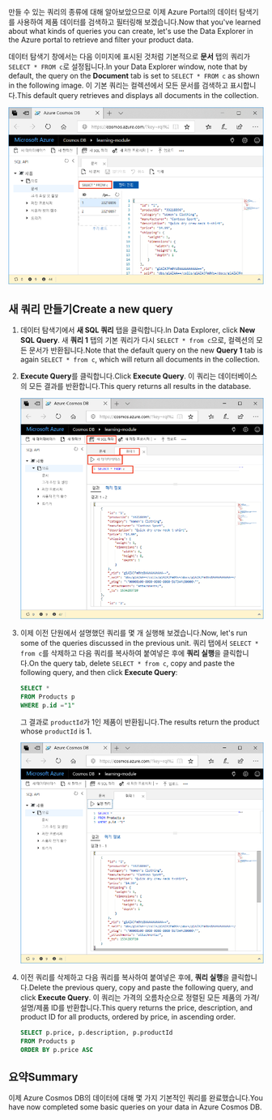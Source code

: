 <span data-ttu-id="251c4-101">만들 수 있는 쿼리의 종류에 대해 알아보았으므로 이제 Azure Portal의 데이터 탐색기를 사용하여 제품 데이터를 검색하고 필터링해 보겠습니다.</span><span class="sxs-lookup"><span data-stu-id="251c4-101">Now that you've learned about what kinds of queries you can create, let's use the Data Explorer in the Azure portal to retrieve and filter your product data.</span></span>

<span data-ttu-id="251c4-102">데이터 탐색기 창에서는 다음 이미지에 표시된 것처럼 기본적으로 **문서** 탭의 쿼리가 `SELECT * FROM c`로 설정됩니다.</span><span class="sxs-lookup"><span data-stu-id="251c4-102">In your Data Explorer window, note that by default, the query on the **Document** tab is set to `SELECT * FROM c` as shown in the following image.</span></span> <span data-ttu-id="251c4-103">이 기본 쿼리는 컬렉션에서 모든 문서를 검색하고 표시합니다.</span><span class="sxs-lookup"><span data-stu-id="251c4-103">This default query retrieves and displays all documents in the collection.</span></span>

![데이터 탐색기에서 기본 쿼리는 SELECT \* FROM c입니다.](../media/5-azure-cosmosdb-data-explorer-query.png)

## <a name="create-a-new-query"></a><span data-ttu-id="251c4-105">새 쿼리 만들기</span><span class="sxs-lookup"><span data-stu-id="251c4-105">Create a new query</span></span>

1. <span data-ttu-id="251c4-106">데이터 탐색기에서 **새 SQL 쿼리** 탭을 클릭합니다.</span><span class="sxs-lookup"><span data-stu-id="251c4-106">In Data Explorer, click **New SQL Query**.</span></span> <span data-ttu-id="251c4-107">새 **쿼리 1** 탭의 기본 쿼리가 다시 `SELECT * from c`으로, 컬렉션의 모든 문서가 반환됩니다.</span><span class="sxs-lookup"><span data-stu-id="251c4-107">Note that the default query on the new  **Query 1** tab is again `SELECT * from c`, which will return all documents in the collection.</span></span> 

1. <span data-ttu-id="251c4-108">**Execute Query**를 클릭합니다.</span><span class="sxs-lookup"><span data-stu-id="251c4-108">Click **Execute Query**.</span></span> <span data-ttu-id="251c4-109">이 쿼리는 데이터베이스의 모든 결과를 반환합니다.</span><span class="sxs-lookup"><span data-stu-id="251c4-109">This query returns all results in the database.</span></span>

    ![ORDER BY c._ts DESC를 추가하고 필터 적용을 클릭하여 기본 쿼리를 변경합니다.](../media/5-azure-cosmosdb-data-explorer-edit-query.png)

2. <span data-ttu-id="251c4-111">이제 이전 단원에서 설명했던 쿼리를 몇 개 실행해 보겠습니다.</span><span class="sxs-lookup"><span data-stu-id="251c4-111">Now, let's run some of the queries discussed in the previous unit.</span></span> <span data-ttu-id="251c4-112">쿼리 탭에서 `SELECT * from c`를 삭제하고 다음 쿼리를 복사하여 붙여넣은 후에 **쿼리 실행**을 클릭합니다.</span><span class="sxs-lookup"><span data-stu-id="251c4-112">On the query tab, delete `SELECT * from c`, copy and paste the following query, and then click **Execute Query**:</span></span>

    ```sql
    SELECT * 
    FROM Products p 
    WHERE p.id ="1"
    ```

    <span data-ttu-id="251c4-113">그 결과로 `productId`가 1인 제품이 반환됩니다.</span><span class="sxs-lookup"><span data-stu-id="251c4-113">The results return the product whose `productId` is 1.</span></span>

    ![1의 Id에 대해 쿼리하기](../media/5-azure-cosmosdb-data-explorer-query-by-id.png)

3. <span data-ttu-id="251c4-115">이전 쿼리를 삭제하고 다음 쿼리를 복사하여 붙여넣은 후에, **쿼리 실행**을 클릭합니다.</span><span class="sxs-lookup"><span data-stu-id="251c4-115">Delete the previous query, copy and paste the following query, and click **Execute Query**.</span></span> <span data-ttu-id="251c4-116">이 쿼리는 가격의 오름차순으로 정렬된 모든 제품의 가격/설명/제품 ID를 반환합니다.</span><span class="sxs-lookup"><span data-stu-id="251c4-116">This query returns the price, description, and product ID for all products, ordered by price, in ascending order.</span></span>
 
    ```sql
    SELECT p.price, p.description, p.productId 
    FROM Products p 
    ORDER BY p.price ASC
    ```

## <a name="summary"></a><span data-ttu-id="251c4-117">요약</span><span class="sxs-lookup"><span data-stu-id="251c4-117">Summary</span></span>

<span data-ttu-id="251c4-118">이제 Azure Cosmos DB의 데이터에 대해 몇 가지 기본적인 쿼리를 완료했습니다.</span><span class="sxs-lookup"><span data-stu-id="251c4-118">You have now completed some basic queries on your data in Azure Cosmos DB.</span></span> 